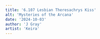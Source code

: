 ```yaml
---
title: '6.107 Lesbian Theresachrys Kiss'
alt: 'Mysteries of the Arcana'
date: '2024-10-03'
author: 'J Gray'
artist: 'Keira'
---
```

